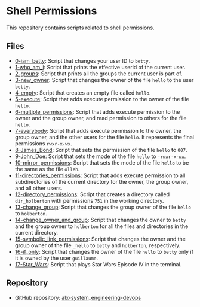 # Shell Permissions

This repository contains scripts related to shell permissions.

## Files

* [0-iam_betty](./0-iam_betty): Script that changes your user ID to `betty`.
* [1-who_am_i](./1-who_am_i): Script that prints the effective userid of the current user.
* [2-groups](./2-groups): Script that prints all the groups the current user is part of.
* [3-new_owner](./3-new_owner): Script that changes the owner of the file `hello` to the user `betty`.
* [4-empty](./4-empty): Script that creates an empty file called `hello`.
* [5-execute](./5-execute): Script that adds execute permission to the owner of the file `hello`.
* [6-multiple_permissions](./6-multiple_permissions): Script that adds execute permission to the owner and the group owner, and read permission to others for the file `hello`.
* [7-everybody](./7-everybody): Script that adds execute permission to the owner, the group owner, and the other users for the file `hello`. It represents the final permissions `rwxr-x-wx`.
* [8-James_Bond](./8-James_Bond): Script that sets the permission of the file `hello` to `007`.
* [9-John_Doe](./9-John_Doe): Script that sets the mode of the file `hello` to `-rwxr-x-wx`.
* [10-mirror_permissions](./10-mirror_permissions): Script that sets the mode of the file `hello` to be the same as the file `olleh`.
* [11-directories_permissions](./11-directories_permissions): Script that adds execute permission to all subdirectories of the current directory for the owner, the group owner, and all other users.
* [12-directory_permissions](./12-directory_permissions): Script that creates a directory called `dir_holberton` with permissions `751` in the working directory.
* [13-change_group](./13-change_group): Script that changes the group owner of the file `hello` to `holberton`.
* [14-change_owner_and_group](./14-change_owner_and_group): Script that changes the owner to `betty` and the group owner to `holberton` for all the files and directories in the current directory.
* [15-symbolic_link_permissions](./15-symbolic_link_permissions): Script that changes the owner and the group owner of the file `_hello` to `betty` and `holberton`, respectively.
* [16-if_only](./16-if_only): Script that changes the owner of the file `hello` to `betty` only if it is owned by the user `guillaume`.
* [17-Star_Wars](./17-Star_Wars): Script that plays Star Wars Episode IV in the terminal.

## Repository

* GitHub repository: [alx-system_engineering-devops](https://github.com/your_username/alx-system_engineering-devops)


